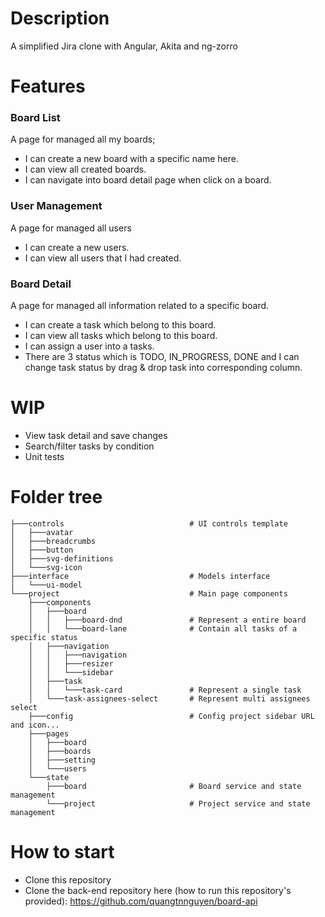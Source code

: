 # Description 
A simplified Jira clone with Angular, Akita and ng-zorro
# Features
### Board List
A page for managed all my boards;

- I can create a new board with a specific name here.
- I can view all created boards.
- I can navigate into board detail page when click on a board.

### User Management
A page for managed all users

- I can create a new users.
- I can view all users that I had created.

### Board Detail
A page for managed all information related to a specific board.

- I can create a task which belong to this board.
- I can view all tasks which belong to this board.
- I can assign a user into a tasks.
- There are 3 status which is TODO, IN_PROGRESS, DONE and I can change task status by drag & drop task into corresponding column.
# WIP
- View task detail and save changes
- Search/filter tasks by condition
- Unit tests
# Folder tree
```
├───controls                            # UI controls template
│   ├───avatar
│   ├───breadcrumbs
│   ├───button
│   ├───svg-definitions
│   └───svg-icon
├───interface                           # Models interface
│   └───ui-model
└───project                             # Main page components
    ├───components
    │   ├───board
    │   │   ├───board-dnd               # Represent a entire board
    │   │   └───board-lane              # Contain all tasks of a specific status
    │   ├───navigation
    │   │   ├───navigation              
    │   │   ├───resizer
    │   │   └───sidebar
    │   ├───task                        
    │   │   └───task-card               # Represent a single task
    │   └───task-assignees-select       # Represent multi assignees select 
    ├───config                          # Config project sidebar URL and icon...
    ├───pages
    │   ├───board
    │   ├───boards
    │   ├───setting
    │   └───users
    └───state
        ├───board                       # Board service and state management
        └───project                     # Project service and state management
```
# How to start
- Clone this repository
- Clone the back-end repository here (how to run this repository's provided): https://github.com/quangtnnguyen/board-api
